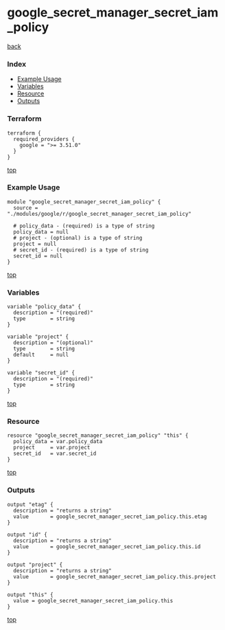 # google_secret_manager_secret_iam_policy

[back](../google.md)

### Index

- [Example Usage](#example-usage)
- [Variables](#variables)
- [Resource](#resource)
- [Outputs](#outputs)

### Terraform

```hcl
terraform {
  required_providers {
    google = ">= 3.51.0"
  }
}
```

[top](#index)

### Example Usage

```hcl
module "google_secret_manager_secret_iam_policy" {
  source = "./modules/google/r/google_secret_manager_secret_iam_policy"

  # policy_data - (required) is a type of string
  policy_data = null
  # project - (optional) is a type of string
  project = null
  # secret_id - (required) is a type of string
  secret_id = null
}
```

[top](#index)

### Variables

```hcl
variable "policy_data" {
  description = "(required)"
  type        = string
}

variable "project" {
  description = "(optional)"
  type        = string
  default     = null
}

variable "secret_id" {
  description = "(required)"
  type        = string
}
```

[top](#index)

### Resource

```hcl
resource "google_secret_manager_secret_iam_policy" "this" {
  policy_data = var.policy_data
  project     = var.project
  secret_id   = var.secret_id
}
```

[top](#index)

### Outputs

```hcl
output "etag" {
  description = "returns a string"
  value       = google_secret_manager_secret_iam_policy.this.etag
}

output "id" {
  description = "returns a string"
  value       = google_secret_manager_secret_iam_policy.this.id
}

output "project" {
  description = "returns a string"
  value       = google_secret_manager_secret_iam_policy.this.project
}

output "this" {
  value = google_secret_manager_secret_iam_policy.this
}
```

[top](#index)